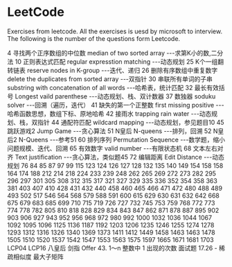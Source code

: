 # LeetCode
Exercises from leetcode.
All the exercises is uesd by microsoft to interview.
The following  is the number of the questions form Leetcode.

4	寻找两个正序数组的中位数		median of two sorted array					---求第K小的数,二分法
10	正则表达式匹配				regular expresstion matching				---动态规划
25	K个一组翻转链表				reserve nodes in K-group					---迭代、递归
26	删除有序数组中重复数字			delete the duplicates from sorted array		---双指针
30	串联所有单词的子串			substring with concatenation  of all words	---哈希表，统计匹配
32	最长有效括号					Longest vaild parenthese					---动态规划、栈、双计数器
37	数独器						soduku solver								---回溯（遍历，迭代）
41	缺失的第一个正整数			first missing positive						---哈希函数思想，数组下标、原地哈希
42	接雨水						trapping rain water							---动态规划、栈，双指针
44	通配符匹配					wildcard mapping							---动态规划，参见题目10
45	跳跃游戏2					Jump Game									---贪心算法
51	N皇后						N-queens									---排列，回溯
52	N皇后2						N-Queens									---参考51
60	排列序列						Permutation Sequence						---数学题，缩小问题规模、迭代、回溯
65	有效数字						valid number								---有限状态机
68	文本左右对齐  				Text justification							---贪心算法，类似题45
72	编辑距离						Edit Distance								---动态规划
76
84
85
87
97
99
115
123
124
126
127
128
132
135
140
149
154
158
158
164
174
188
212
214
218
224
233
239
248
262
265
269
272
273
282
295
296
297
301
305
308
312
315
317
321
327
329
335
336
352
354
358
363
381
403
407
410
428
431
432
440
458
460
465
466
471
472
480
488
489
493
502
517
546
564
568
579
588
591
600
615
629
630
631
632
642
668
675
679
683
685
699
710
715
719
726
727
732
745
753
759
768
772
773
774
778
782
805
810
818
828
829
834
843
847
862
871
878
887
895
902
903
906
927
943
952
956
968
972
980
992
1000
1032
1036
1044
1067
1092
1095
1096
1125
1136
1187
1192
1203
1206
1235
1246
1255
1274
1278
1293
1312
1316
1326
1340
1369
1373
1411
1412
1449
1458
1463
1463
1478
1505
1510
1520
1537
1542
1547
1553
1563
1575
1597
1665
1671
1681
1703
LCP04
LCP16
八皇后
剑指 Offer 43. 1～n 整数中 1 出现的次数
面试题 17.26 - 稀疏相似度
最大子矩阵
